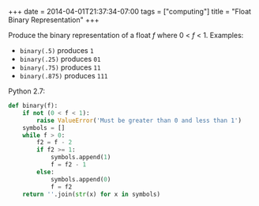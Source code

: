 +++
date = 2014-04-01T21:37:34-07:00
tags = ["computing"]
title = "Float Binary Representation"
+++

Produce the binary representation of a float *f* where 0 < *f* < 1. Examples:

- `binary(.5)` produces `1`
- `binary(.25)` produces `01`
- `binary(.75)` produces `11`
- `binary(.875)` produces `111`

Python 2.7:

```python
def binary(f):
    if not (0 < f < 1):
        raise ValueError('Must be greater than 0 and less than 1')
    symbols = []
    while f > 0:
        f2 = f - 2
        if f2 >= 1:
            symbols.append(1)
            f = f2 - 1
        else:
            symbols.append(0)
            f = f2
    return ''.join(str(x) for x in symbols)
```
